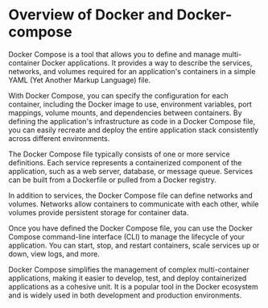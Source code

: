 # Overview of Docker and Docker-compose

Docker Compose is a tool that allows you to define and manage multi-container Docker applications. It provides a way to describe the services, networks, and volumes required for an application's containers in a simple YAML (Yet Another Markup Language) file.

With Docker Compose, you can specify the configuration for each container, including the Docker image to use, environment variables, port mappings, volume mounts, and dependencies between containers. By defining the application's infrastructure as code in a Docker Compose file, you can easily recreate and deploy the entire application stack consistently across different environments.

The Docker Compose file typically consists of one or more service definitions. Each service represents a containerized component of the application, such as a web server, database, or message queue. Services can be built from a Dockerfile or pulled from a Docker registry.

In addition to services, the Docker Compose file can define networks and volumes. Networks allow containers to communicate with each other, while volumes provide persistent storage for container data.

Once you have defined the Docker Compose file, you can use the Docker Compose command-line interface (CLI) to manage the lifecycle of your application. You can start, stop, and restart containers, scale services up or down, view logs, and more.

Docker Compose simplifies the management of complex multi-container applications, making it easier to develop, test, and deploy containerized applications as a cohesive unit. It is a popular tool in the Docker ecosystem and is widely used in both development and production environments.
